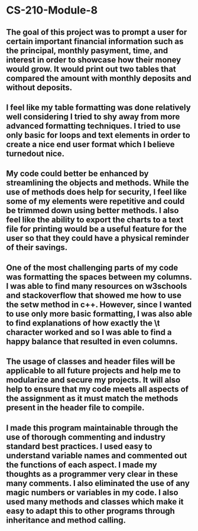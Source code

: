 # CS-210-Module-8

The goal of this project was to prompt a user for certain important financial information such as the principal, monthly pasyment, time, and interest in order to showcase how their money would grow. It would print out two tables that compared the amount with monthly deposits and without deposits.
----
I feel like my table formatting was done relatively well considering I tried to shy away from more advanced formatting techniques. I tried to use only basic for loops and text elements in order to create a nice end user format which I believe turnedout nice.
----
My code could better be enhanced by streamlining the objects and methods. While the use of methods does help for security, I feel like some of my elements were repetitive and could be trimmed down using better methods. I also feel like the ability to export the charts to a text file for printing would be a useful feature for the user so that they could have a physical reminder of their savings.
----
One of the most challenging parts of my code was formatting the spaces between my columns. I was able to find many resources on w3schools and stackoverflow that showed me how to use the setw method in c++. However, since I wanted to use only more basic formatting, I was also able to find explanations of how exactly the \t character worked and so I was able to find a happy balance that resulted in even columns.
----
The usage of classes and header files will be applicable to all future projects and help me to modularize and secure my projects. It will also help to ensure that my code meets all aspects of the assignment as it must match the methods present in the header file to compile.
----
I made this program maintainable through the use of thorough commenting and industry standard best practices. I used easy to understand variable names and commented out the functions of each aspect. I made my thoughts as a programmer very clear in these many comments. I also eliminated the use of any magic numbers or variables in my code. I also used many methods and classes which make it easy to adapt this to other programs through inheritance and method calling.
----
